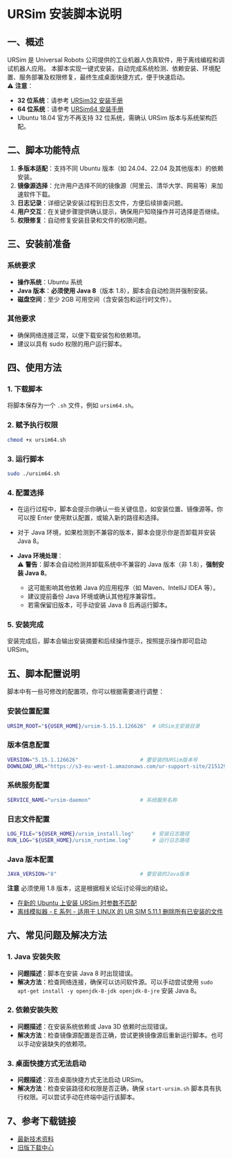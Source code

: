 # URSim 安装脚本说明

## 一、概述
URSim 是 Universal Robots 公司提供的工业机器人仿真软件，用于离线编程和调试机器人应用。
本脚本实现一键式安装，自动完成系统检测、依赖安装、环境配置、服务部署及权限修复，最终生成桌面快捷方式，便于快速启动。  
⚠️ **注意**：  
- **32 位系统**：请参考 [URSim32 安装手册](ursim32.md)  
- **64 位系统**：请参考 [URSim64 安装手册](README.md)
- Ubuntu 18.04 官方不再支持 32 位系统，需确认 URSim 版本与系统架构匹配。

## 二、脚本功能特点
1. **多版本适配**：支持不同 Ubuntu 版本（如 24.04、22.04 及其他版本）的依赖安装。
2. **镜像源选择**：允许用户选择不同的镜像源（阿里云、清华大学、网易等）来加速软件下载。
3. **日志记录**：详细记录安装过程到日志文件，方便后续排查问题。
4. **用户交互**：在关键步骤提供确认提示，确保用户知晓操作并可选择是否继续。
5. **权限修复**：自动修复安装目录和文件的权限问题。

## 三、安装前准备
### 系统要求
- **操作系统**：Ubuntu 系统
- **Java 版本**：**必须使用 Java 8**（版本 1.8），脚本会自动检测并强制安装。
- **磁盘空间**：至少 2GB 可用空间（含安装包和运行时文件）。

### 其他要求
- 确保网络连接正常，以便下载安装包和依赖项。
- 建议以具有 sudo 权限的用户运行脚本。

## 四、使用方法
### 1. 下载脚本
将脚本保存为一个 `.sh` 文件，例如 `ursim64.sh`。

### 2. 赋予执行权限
```bash
chmod +x ursim64.sh
```

### 3. 运行脚本
```bash
sudo ./ursim64.sh
```

### 4. 配置选择
- 在运行过程中，脚本会提示你确认一些关键信息，如安装位置、镜像源等。你可以按 Enter 使用默认配置，或输入新的路径和选择。
- 对于 Java 环境，如果检测到不兼容的版本，脚本会提示你是否卸载并安装 Java 8。

- **Java 环境处理**：  
  ⚠️ **警告**：脚本会自动检测并卸载系统中不兼容的 Java 版本（非 1.8），**强制安装 Java 8**。  
  - 这可能影响其他依赖 Java 的应用程序（如 Maven、IntelliJ IDEA 等）。  
  - 建议提前备份 Java 环境或确认其他程序兼容性。  
  - 若需保留旧版本，可手动安装 Java 8 后再运行脚本。

### 5. 安装完成
安装完成后，脚本会输出安装摘要和后续操作提示，按照提示操作即可启动 URSim。

## 五、脚本配置说明
脚本中有一些可修改的配置项，你可以根据需要进行调整：

### 安装位置配置
```bash
URSIM_ROOT="${USER_HOME}/ursim-5.15.1.126626"  # URSim主安装目录
```

### 版本信息配置
```bash
VERSION="5.15.1.126626"                    # 要安装的URSim版本号
DOWNLOAD_URL="https://s3-eu-west-1.amazonaws.com/ur-support-site/215129/URSim_Linux-5.15.1.126626.tar.gz"
```

### 系统服务配置
```bash
SERVICE_NAME="ursim-daemon"                # 系统服务名称
```

### 日志文件配置
```bash
LOG_FILE="${USER_HOME}/ursim_install.log"      # 安装日志路径
RUN_LOG="${USER_HOME}/ursim_runtime.log"       # 运行日志路径
```

### Java 版本配置
```bash
JAVA_VERSION="8"                           # 要安装的Java版本
```
**注意**
必须使用 1.8 版本，这是根据相关论坛讨论得出的结论。
 * [在新的 Ubuntu 上安装 URSim 时参数不匹配](https://forum.universal-robots.com/t/parameter-mismatch-when-installing-ursim-on-fresh-ubuntu/2482)
 * [离线模拟器 - E 系列 - 适用于 LINUX 的 UR SIM 5.11.1 删除所有已安装的文件](https://forum.universal-robots.com/t/offline-simulator-e-series-ur-sim-for-linux-5-11-1-removes-all-installed-files/15384)


## 六、常见问题及解决方法
### 1. Java 安装失败
- **问题描述**：脚本在安装 Java 8 时出现错误。
- **解决方法**：检查网络连接，确保可以访问软件源。可以手动尝试使用 `sudo apt-get install -y openjdk-8-jdk openjdk-8-jre` 安装 Java 8。

### 2. 依赖安装失败
- **问题描述**：在安装系统依赖或 Java 3D 依赖时出现错误。
- **解决方法**：检查镜像源配置是否正确，尝试更换镜像源后重新运行脚本。也可以手动安装缺失的依赖项。

### 3. 桌面快捷方式无法启动
- **问题描述**：双击桌面快捷方式无法启动 URSim。
- **解决方法**：检查安装路径和权限是否正确，确保 `start-ursim.sh` 脚本具有执行权限。可以尝试手动在终端中运行该脚本。

## 7、参考下载链接

 * [最新技术资料](https://www.universal-robots.cn/technical-files/)
 * [旧版下载中心](https://www.universal-robots.com/articles/ur/documentation/legacy-download-center/)
